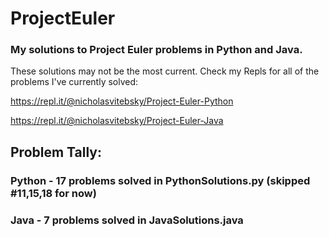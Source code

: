 # ProjectEuler
### My solutions to Project Euler problems in Python and Java.

These solutions may not be the most current. Check my Repls for all of the problems I've currently solved:

https://repl.it/@nicholasvitebsky/Project-Euler-Python

https://repl.it/@nicholasvitebsky/Project-Euler-Java

## Problem Tally:
### Python - 17 problems solved in PythonSolutions.py (skipped #11,15,18 for now)
### Java - 7 problems solved in JavaSolutions.java
